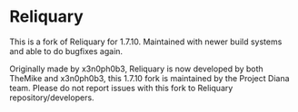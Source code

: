 Reliquary
=========

This is a fork of Reliquary for 1.7.10. Maintained with newer build systems and able to do bugfixes again.

Originally made by x3n0ph0b3, Reliquary is now developed by both TheMike and x3n0ph0b3, this 1.7.10 fork is maintained by the Project Diana team.
Please do not report issues with this fork to Reliquary repository/developers.
